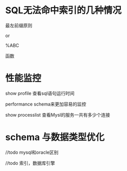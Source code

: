 



# SQL无法命中索引的几种情况

最左前缀原则

or 

%ABC

函数

# 性能监控

show profile 查看sql语句运行时间

performance schema来更加容易的监控

show processlist 查看Mysl的服务一共有多少个连接

# schema 与数据类型优化























//todo mysql和oracle区别

//todo 索引，数据库引擎